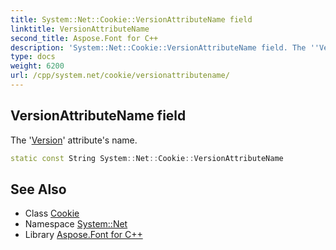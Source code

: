 ```yaml
---
title: System::Net::Cookie::VersionAttributeName field
linktitle: VersionAttributeName
second_title: Aspose.Font for C++
description: 'System::Net::Cookie::VersionAttributeName field. The ''Version'' attribute''s name in C++.'
type: docs
weight: 6200
url: /cpp/system.net/cookie/versionattributename/
---
```

## VersionAttributeName field


The '[Version](../../../system/version/)' attribute's name.

```cpp
static const String System::Net::Cookie::VersionAttributeName
```

## See Also

* Class [Cookie](../)
* Namespace [System::Net](../../)
* Library [Aspose.Font for C++](../../../)
